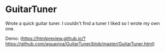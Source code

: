# GuitarTuner

Wrote a quick guitar tuner. I couldn't find a tuner I liked so I wrote my own one. 

Demo: (https://htmlpreview.github.io/?https://github.com/aguaviva/GuitarTuner/blob/master/GuitarTuner.html)

